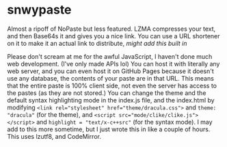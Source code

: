 # snwypaste
Almost a ripoff of NoPaste but less featured.
LZMA compresses your text, and then Base64s it and gives you a nice link. You can use a URL shortener on it to make it an actual link to distribute, *might add this built in*

Please don't scream at me for the awful JavaScript, I haven't done much web development. (I've only made APIs lol)
You can host it with literally any web server, and you can even host it on GitHub Pages because it doesn't use any database, the contents of your paste are in that URL.
This means that the entire paste is 100% client side, not even the server has access to the pastes (as they are not stored.)
You can change the theme and the default syntax highlighting mode in the index.js file, and the index.html by modifying 
`<link rel="stylesheet" href="theme/dracula.css">` and `theme: "dracula"` (for the theme), and `<script src="mode/clike/clike.js"></script>` and 
`highlight = "text/x-c++src"` (for the syntax mode). I may add to this more sometime, but I just wrote this in like a couple of hours.
This uses lzutf8, and CodeMirror.
